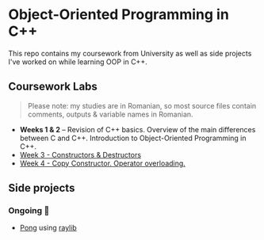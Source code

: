 # Object-Oriented Programming in C++
This repo contains my coursework from University as well as side projects I've worked on while learning OOP in C++. 

## Coursework Labs
> Please note: my studies are in Romanian, so most source files contain comments, outputs & variable names in Romanian.
- **Weeks 1 & 2** – Revision of C++ basics. Overview of the main differences between C and C++. Introduction to Object-Oriented Programming in C++.
- [Week 3 - Constructors & Destructors](./Labs/Week%203)
- [Week 4 - Copy Constructor. Operator overloading.](./Labs/Week%204)

## Side projects

### Ongoing 💭
- [Pong](https://github.com/dariapora/Pong#) using [raylib](raylib.com) 
